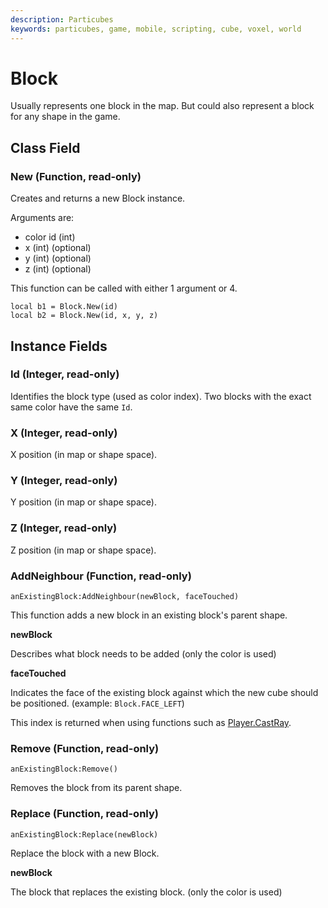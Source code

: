 ```yaml
---
description: Particubes
keywords: particubes, game, mobile, scripting, cube, voxel, world
---
```


# Block

Usually represents one block in the map. But could also represent a block for any shape in the game.

## Class Field

### New (Function, read-only)

Creates and returns a new Block instance.

Arguments are:

- color id (int)
- x (int) (optional)
- y (int) (optional)
- z (int) (optional)

This function can be called with either 1 argument or 4.

```
local b1 = Block.New(id)
local b2 = Block.New(id, x, y, z)
```

## Instance Fields

### Id (Integer, read-only)

Identifies the block type (used as color index). Two blocks with the exact same color have the same `Id`.

### X (Integer, read-only)

X position (in map or shape space).

### Y (Integer, read-only)

Y position (in map or shape space).

### Z (Integer, read-only)

Z position (in map or shape space).

### AddNeighbour (Function, read-only)

`anExistingBlock:AddNeighbour(newBlock, faceTouched)`

This function adds a new block in an existing block's parent shape.

**newBlock**

Describes what block needs to be added (only the color is used)

**faceTouched**

Indicates the face of the existing block against which the new cube should be positioned. (example: `Block.FACE_LEFT`)

This index is returned when using functions such as [Player.CastRay](/reference/Player#CastRay).

### Remove (Function, read-only)

`anExistingBlock:Remove()`

Removes the block from its parent shape.

### Replace (Function, read-only)

`anExistingBlock:Replace(newBlock)`

Replace the block with a new Block.

**newBlock**

The block that replaces the existing block. (only the color is used)